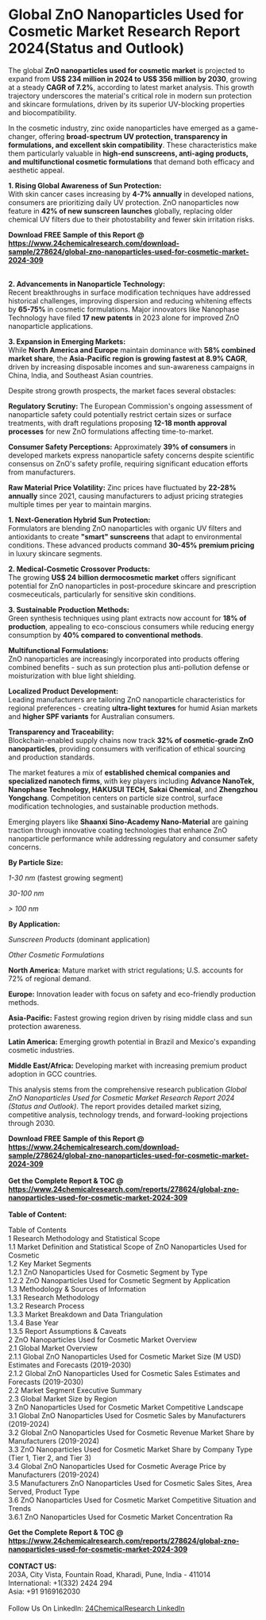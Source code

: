 <h1>Global ZnO Nanoparticles Used for Cosmetic Market Research Report 2024(Status and Outlook)</h1><p>The global <strong>ZnO nanoparticles used for cosmetic market</strong> is projected to expand from <strong>US$ 234 million in 2024 to US$ 356 million by 2030</strong>, growing at a steady <strong>CAGR of 7.2%</strong>, according to latest market analysis. This growth trajectory underscores the material's critical role in modern sun protection and skincare formulations, driven by its superior UV-blocking properties and biocompatibility.</p><p>In the cosmetic industry, zinc oxide nanoparticles have emerged as a game-changer, offering <strong>broad-spectrum UV protection, transparency in formulations, and excellent skin compatibility</strong>. These characteristics make them particularly valuable in <strong>high-end sunscreens, anti-aging products, and multifunctional cosmetic formulations</strong> that demand both efficacy and aesthetic appeal.</p><p><strong>1. Rising Global Awareness of Sun Protection:</strong><br>
With skin cancer cases increasing by <strong>4-7% annually</strong> in developed nations, consumers are prioritizing daily UV protection. ZnO nanoparticles now feature in <strong>42% of new sunscreen launches</strong> globally, replacing older chemical UV filters due to their photostability and fewer skin irritation risks.</p><div><b>Download FREE Sample of this Report @ 
            <a href="https://www.24chemicalresearch.com/download-sample/278624/global-zno-nanoparticles-used-for-cosmetic-market-2024-309">
            https://www.24chemicalresearch.com/download-sample/278624/global-zno-nanoparticles-used-for-cosmetic-market-2024-309</a></b></div><br><p><strong>2. Advancements in Nanoparticle Technology:</strong><br>
Recent breakthroughs in surface modification techniques have addressed historical challenges, improving dispersion and reducing whitening effects by <strong>65-75%</strong> in cosmetic formulations. Major innovators like Nanophase Technology have filed <strong>17 new patents</strong> in 2023 alone for improved ZnO nanoparticle applications.</p><p><strong>3. Expansion in Emerging Markets:</strong><br>
While <strong>North America and Europe</strong> maintain dominance with <strong>58% combined market share</strong>, the <strong>Asia-Pacific region is growing fastest at 8.9% CAGR</strong>, driven by increasing disposable incomes and sun-awareness campaigns in China, India, and Southeast Asian countries.</p><p>Despite strong growth prospects, the market faces several obstacles:</p><p><strong>Regulatory Scrutiny:</strong> The European Commission's ongoing assessment of nanoparticle safety could potentially restrict certain sizes or surface treatments, with draft regulations proposing <strong>12-18 month approval processes</strong> for new ZnO formulations affecting time-to-market.</p><p><strong>Consumer Safety Perceptions:</strong> Approximately <strong>39% of consumers</strong> in developed markets express nanoparticle safety concerns despite scientific consensus on ZnO's safety profile, requiring significant education efforts from manufacturers.</p><p><strong>Raw Material Price Volatility:</strong> Zinc prices have fluctuated by <strong>22-28% annually</strong> since 2021, causing manufacturers to adjust pricing strategies multiple times per year to maintain margins.</p><p><strong>1. Next-Generation Hybrid Sun Protection:</strong><br>
Formulators are blending ZnO nanoparticles with organic UV filters and antioxidants to create <strong>"smart" sunscreens</strong> that adapt to environmental conditions. These advanced products command <strong>30-45% premium pricing</strong> in luxury skincare segments.</p><p><strong>2. Medical-Cosmetic Crossover Products:</strong><br>
The growing <strong>US$ 24 billion dermocosmetic market</strong> offers significant potential for ZnO nanoparticles in post-procedure skincare and prescription cosmeceuticals, particularly for sensitive skin conditions.</p><p><strong>3. Sustainable Production Methods:</strong><br>
Green synthesis techniques using plant extracts now account for <strong>18% of production</strong>, appealing to eco-conscious consumers while reducing energy consumption by <strong>40% compared to conventional methods</strong>.</p><p><strong>Multifunctional Formulations:</strong><br>
	ZnO nanoparticles are increasingly incorporated into products offering combined benefits - such as sun protection plus anti-pollution defense or moisturization with blue light shielding.</p><p><strong>Localized Product Development:</strong><br>
	Leading manufacturers are tailoring ZnO nanoparticle characteristics for regional preferences - creating <strong>ultra-light textures</strong> for humid Asian markets and <strong>higher SPF variants</strong> for Australian consumers.</p><p><strong>Transparency and Traceability:</strong><br>
	Blockchain-enabled supply chains now track <strong>32% of cosmetic-grade ZnO nanoparticles</strong>, providing consumers with verification of ethical sourcing and production standards.</p><p>The market features a mix of <strong>established chemical companies and specialized nanotech firms</strong>, with key players including <strong>Advance NanoTek, Nanophase Technology, HAKUSUI TECH, Sakai Chemical</strong>, and <strong>Zhengzhou Yongchang</strong>. Competition centers on particle size control, surface modification technologies, and sustainable production methods.</p><p>Emerging players like <strong>Shaanxi Sino-Academy Nano-Material</strong> are gaining traction through innovative coating technologies that enhance ZnO nanoparticle performance while addressing regulatory and consumer safety concerns.</p><p><strong>By Particle Size:</strong></p><p><em>1-30 nm</em> (fastest growing segment)</p><p><em>30-100 nm</em></p><p><em>&gt; 100 nm</em></p><p><strong>By Application:</strong></p><p><em>Sunscreen Products</em> (dominant application)</p><p><em>Other Cosmetic Formulations</em></p><p><strong>North America:</strong> Mature market with strict regulations; U.S. accounts for 72% of regional demand.</p><p><strong>Europe:</strong> Innovation leader with focus on safety and eco-friendly production methods.</p><p><strong>Asia-Pacific:</strong> Fastest growing region driven by rising middle class and sun protection awareness.</p><p><strong>Latin America:</strong> Emerging growth potential in Brazil and Mexico's expanding cosmetic industries.</p><p><strong>Middle East/Africa:</strong> Developing market with increasing premium product adoption in GCC countries.</p><p>This analysis stems from the comprehensive research publication <em>Global ZnO Nanoparticles Used for Cosmetic Market Research Report 2024 (Status and Outlook)</em>. The report provides detailed market sizing, competitive analysis, technology trends, and forward-looking projections through 2030.</p><div><b>Download FREE Sample of this Report @ 
            <a href="https://www.24chemicalresearch.com/download-sample/278624/global-zno-nanoparticles-used-for-cosmetic-market-2024-309">
            https://www.24chemicalresearch.com/download-sample/278624/global-zno-nanoparticles-used-for-cosmetic-market-2024-309</a></b></div><br><div><b>Get the Complete Report & TOC @ 
            <a href="https://www.24chemicalresearch.com/reports/278624/global-zno-nanoparticles-used-for-cosmetic-market-2024-309">
            https://www.24chemicalresearch.com/reports/278624/global-zno-nanoparticles-used-for-cosmetic-market-2024-309</a></b></div><br>
            <b>Table of Content:</b><p>Table of Contents<br />
1 Research Methodology and Statistical Scope<br />
1.1 Market Definition and Statistical Scope of ZnO Nanoparticles Used for Cosmetic<br />
1.2 Key Market Segments<br />
1.2.1 ZnO Nanoparticles Used for Cosmetic Segment by Type<br />
1.2.2 ZnO Nanoparticles Used for Cosmetic Segment by Application<br />
1.3 Methodology & Sources of Information<br />
1.3.1 Research Methodology<br />
1.3.2 Research Process<br />
1.3.3 Market Breakdown and Data Triangulation<br />
1.3.4 Base Year<br />
1.3.5 Report Assumptions & Caveats<br />
2 ZnO Nanoparticles Used for Cosmetic Market Overview<br />
2.1 Global Market Overview<br />
2.1.1 Global ZnO Nanoparticles Used for Cosmetic Market Size (M USD) Estimates and Forecasts (2019-2030)<br />
2.1.2 Global ZnO Nanoparticles Used for Cosmetic Sales Estimates and Forecasts (2019-2030)<br />
2.2 Market Segment Executive Summary<br />
2.3 Global Market Size by Region<br />
3 ZnO Nanoparticles Used for Cosmetic Market Competitive Landscape<br />
3.1 Global ZnO Nanoparticles Used for Cosmetic Sales by Manufacturers (2019-2024)<br />
3.2 Global ZnO Nanoparticles Used for Cosmetic Revenue Market Share by Manufacturers (2019-2024)<br />
3.3 ZnO Nanoparticles Used for Cosmetic Market Share by Company Type (Tier 1, Tier 2, and Tier 3)<br />
3.4 Global ZnO Nanoparticles Used for Cosmetic Average Price by Manufacturers (2019-2024)<br />
3.5 Manufacturers ZnO Nanoparticles Used for Cosmetic Sales Sites, Area Served, Product Type<br />
3.6 ZnO Nanoparticles Used for Cosmetic Market Competitive Situation and Trends<br />
3.6.1 ZnO Nanoparticles Used for Cosmetic Market Concentration Ra</p><div><b>Get the Complete Report & TOC @ 
            <a href="https://www.24chemicalresearch.com/reports/278624/global-zno-nanoparticles-used-for-cosmetic-market-2024-309">
            https://www.24chemicalresearch.com/reports/278624/global-zno-nanoparticles-used-for-cosmetic-market-2024-309</a></b></div><br><b>CONTACT US:</b><br>
            203A, City Vista, Fountain Road, Kharadi, Pune, India - 411014<br>
            International: +1(332) 2424 294<br>
            Asia: +91 9169162030 <br><br>
            Follow Us On LinkedIn: <a href="https://www.linkedin.com/company/24chemicalresearch/">24ChemicalResearch LinkedIn</a>